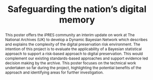 ---
abstract: This poster offers the iPRES community an interim update on work at The
  National Archives (UK) to develop a Dynamic Bayesian Network which describes and
  explains the complexity of the digital preservation risk environment. The intention
  of this project is to evaluate the applicability of a Bayesian statistical approach
  to support a risk-based approach to digital preservation. This would complement
  our existing standards-based approaches and support evidence led decision making
  by the archive. This poster focuses on the technical work undertaken so far during
  the project, highlighting the potential benefits of the approach and identifying
  areas for further investigation.
creators:
- Underdown, David H
- Ranade, Sonia
- Mulinder, Alec
date: null
document_url: https://services.phaidra.univie.ac.at/api/object/o:1082719/download
grand_parent: iPRES
institutions: []
keywords: []
landing_page_url: https://phaidra.univie.ac.at/o:1082719
language: eng
layout: publication
license: CC BY 4.0 International
notes_url: null
parent: iPRES 2019
publication_type: poster
size: 121134
slides_url: null
source_name: iPRES
stream_url: null
title: 'Safeguarding the nation’s digital memory '
year: 2019
---